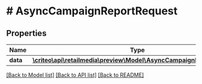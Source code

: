 # # AsyncCampaignReportRequest

## Properties

Name | Type | Description | Notes
------------ | ------------- | ------------- | -------------
**data** | [**\criteo\api\retailmedia\preview\Model\AsyncCampaignReportResource**](AsyncCampaignReportResource.md) |  | [optional]

[[Back to Model list]](../../README.md#models) [[Back to API list]](../../README.md#endpoints) [[Back to README]](../../README.md)
